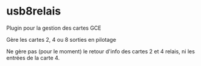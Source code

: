 # usb8relais
 
 Plugin pour la gestion des cartes GCE 

 Gère les cartes 2, 4 ou 8 sorties en pilotage

 Ne gère pas (pour le moment) le retour d'info des cartes 2 et 4 relais, ni les entrées de la carte 4.
 

